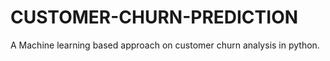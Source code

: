 # CUSTOMER-CHURN-PREDICTION
A Machine learning based approach on customer churn analysis in python.
